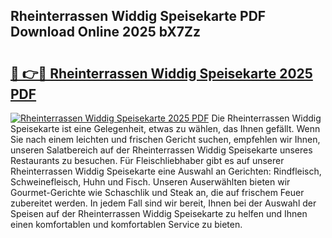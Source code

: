 ## Rheinterrassen Widdig Speisekarte PDF Download Online 2025 bX7Zz

# <h2><a href="http://gc97eoo.nevu.top/?p=Rheinterrassen+Widdig+Speisekarte">🔗 👉🔴 Rheinterrassen Widdig Speisekarte 2025 PDF</a></h2>

[![Rheinterrassen Widdig Speisekarte 2025 PDF](https://i.imgur.com/dBaPXMq.png)](http://gc97eoo.nevu.top/?p=Rheinterrassen+Widdig+Speisekarte)
Die Rheinterrassen Widdig Speisekarte ist eine Gelegenheit, etwas zu wählen, das Ihnen gefällt. Wenn Sie nach einem leichten und frischen Gericht suchen, empfehlen wir Ihnen, unseren Salatbereich auf der Rheinterrassen Widdig Speisekarte unseres Restaurants zu besuchen. Für Fleischliebhaber gibt es auf unserer Rheinterrassen Widdig Speisekarte eine Auswahl an Gerichten: Rindfleisch, Schweinefleisch, Huhn und Fisch. Unseren Auserwählten bieten wir Gourmet-Gerichte wie Schaschlik und Steak an, die auf frischem Feuer zubereitet werden. In jedem Fall sind wir bereit, Ihnen bei der Auswahl der Speisen auf der Rheinterrassen Widdig Speisekarte zu helfen und Ihnen einen komfortablen und komfortablen Service zu bieten.
